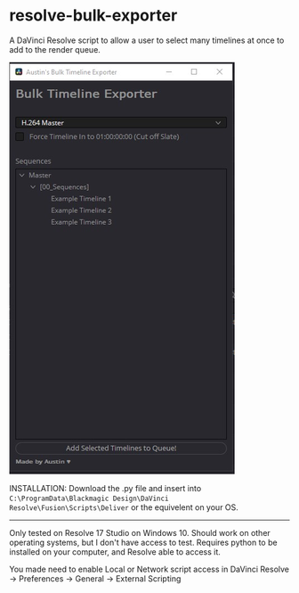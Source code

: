 # resolve-bulk-exporter
A DaVinci Resolve script to allow a user to select many timelines at once to add to the render queue.

![alt text](bulk-exporter.jpg)

INSTALLATION:
Download the .py file and insert into `C:\ProgramData\Blackmagic Design\DaVinci Resolve\Fusion\Scripts\Deliver` or the equivelent on your OS.

---
Only tested on Resolve 17 Studio on Windows 10. Should work on other operating systems, but I don't have access to test.
Requires python to be installed on your computer, and Resolve able to access it.

You made need to enable Local or Network script access in DaVinci Resolve -> Preferences -> General -> External Scripting
